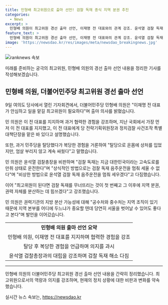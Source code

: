 ```yaml
---
title: 민형배 최고위원으로 출마 선언! 검찰 독재 종식 지역 분권 추진
categories:
  - News
excerpt: >
  민형배 의원이 최고위원 경선 출마 선언, 이재명 전 대표와의 관계 강조. 윤석열 검찰 독재 비판하며, 검찰 독재를 멈추겠다 다짐. 민 의원, 최고위원이 되면 검찰 독재 무너뜨리고 지역 분권 강조. 권력기관 지역 분산 가능성 언급. #민형배 #최고위원 #윤석열 #검찰독재 #지역분권
feature_text: >
  민형배 의원이 최고위원 경선 출마 선언, 이재명 전 대표와의 관계 강조. 윤석열 검찰 독재 비판하며, 검찰 독재를 멈추겠다 다짐. 민 의원, 최고위원이 되면 검찰 독재 무너뜨리고 지역 분권 강조. 권력기관 지역 분산 가능성 언급. #민형배 #최고위원 #윤석열 #검찰독재 #지역분권
image: 'https://newsdao.kr/res/images/meta/newsdao_breakingnews.jpg'
---
```


<p><img src="https://newsdao.kr/res/images/meta/newsdao_breakingnews.jpg" alt="ranknews 속보" /></p>

<p>미래를 준비하는 궁극의 최고위원, 민형배 의원의 경선 출마 선언 내용을 정리한 기사를 작성해보겠습니다.</p>

<h2 data-ke-size="size26">민형배 의원, 더불어민주당 최고위원 경선 출마 선언</h2>

<p data-ke-size="size16">9일 여의도 당사에서 열린 기자회견에서, 더불어민주당 민형배 의원은 "이재명 전 대표가 안심하고 일을 맡길 최고위원이 필요하다"며 출마 의사를 밝혔습니다.</p>

<p data-ke-size="size16">민 의원은 이 전 대표를 지지하며 과거 협력한 경험을 강조하며, 지난 국회에서 가장 먼저 이 전 대표를 지지했고, 이 전 대표에게 당 전략기획위원장과 정치검찰 사건조작 특별대책단장을 맡은 바 있다고 설명했습니다.</p>

<p data-ke-size="size16">또한, 과거 민주당을 탈당했다가 복당한 경험을 거론하여 "탈당으로 온몸에 상처를 입었지만, 엄살 부리지 않고 계속 싸웠다"고 말했습니다.</p>

<p data-ke-size="size16">민 의원은 윤석열 검찰총장을 비판하며 "검찰 독재는 지금 대한민국이라는 고속도로를 만취 상태로 운전한다"며 "상식적인 방법으로는 검찰 독재 음주운전을 멈춰 세울 수 없다"며 "비상한 방법으로 윤석열 검찰 독재 음주운전을 멈춰 세우겠다"고 다짐했습니다.</p>

<p data-ke-size="size16">이어 "최고위원이 된다면 검찰 독재를 무너뜨리는 것이 첫 번째고 그 이후에 지역 분권, 권력 자체를 분산하는 데 힘쓰겠다"고 강조했습니다.</p>

<p data-ke-size="size16">민 의원은 권력기관의 지방 분산 가능성에 대해 "공수처와 중수처는 지역 조직이 있기 때문에 지역 본부를 어디에 두느냐가 중요할 텐데 당연히 서울을 벗어날 수 있어도 좋다고 본다"며 발언을 이어갔습니다.</p>

<table>
  <tr>
    <td style="text-align: center; height: 17px;"><b>민형배 의원 출마 선언 요약</b></td>
  </tr>
  <tr>
    <td style="text-align: center; height: 17px;">민형배 의원, 이재명 전 대표를 지지하며 협력한 경험을 강조</td>
  </tr>
  <tr>
    <td style="text-align: center; height: 17px;">탈당 후 복당한 경험을 언급하며 의지를 과시</td>
  </tr>
  <tr>
    <td style="text-align: center; height: 17px;">윤석열 검찰총장과의 대립을 강조하며 검찰 독재 해소 다짐</td>
  </tr>
</table>

<hr>

<p data-ke-size="size16">민형배 의원의 더불어민주당 최고위원 경선 출마 선언 내용을 간략히 정리했습니다. 최고위원으로서의 역량과 의지를 강조하며, 현재의 정치 상황에 대한 비판과 변화를 약속했습니다.</p>
실시간 뉴스 속보는, <a href="https://newsdao.kr" rel="dofollow">https://newsdao.kr</a>


